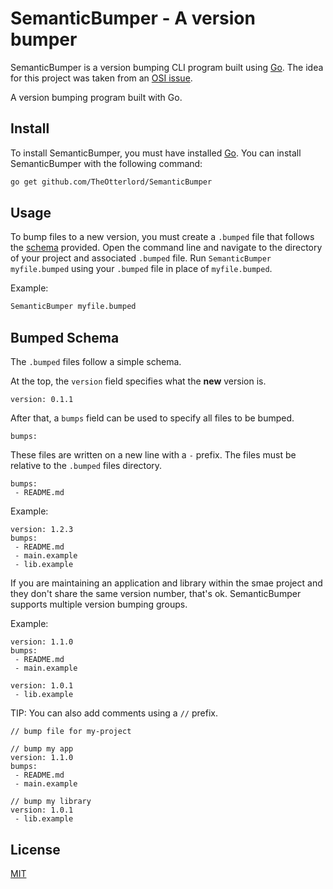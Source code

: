 # SemanticBumper - A version bumper

SemanticBumper is a version bumping CLI program built using [Go](https://golang.org).
The idea for this project was taken from an [OSI issue](https://github.com/open-source-ideas/open-source-ideas/issues/239).

A version bumping program built with Go.


## Install

To install SemanticBumper, you must have installed [Go](https://golang.org).
You can install SemanticBumper with the following command:

```bash
go get github.com/TheOtterlord/SemanticBumper
```


## Usage

To bump files to a new version, you must create a `.bumped` file that follows the [schema](#bumped-schema) provided.
Open the command line and navigate to the directory of your project and associated `.bumped` file.
Run `SemanticBumper myfile.bumped` using your `.bumped` file in place of `myfile.bumped`. 

Example:

```bash
SemanticBumper myfile.bumped
```


## Bumped Schema

The `.bumped` files follow a simple schema.

At the top, the `version` field specifies what the **new** version is. 

```bumped
version: 0.1.1
```

After that, a `bumps` field can be used to specify all files to be bumped.

```bumped
bumps:
```

These files are written on a new line with a `-` prefix. The files must be relative to the `.bumped` files directory.

```bumped
bumps:
 - README.md
```

Example:

```bumped
version: 1.2.3
bumps:
 - README.md
 - main.example
 - lib.example
```

If you are maintaining an application and library within the smae project and they don't share the same version number, that's ok. 
SemanticBumper supports multiple version bumping groups. 

Example: 

```bumped
version: 1.1.0
bumps: 
 - README.md
 - main.example

version: 1.0.1
 - lib.example
```

TIP: You can also add comments using a `//` prefix.

```bumped
// bump file for my-project

// bump my app
version: 1.1.0
bumps: 
 - README.md
 - main.example

// bump my library
version: 1.0.1
 - lib.example
```


## License

[MIT](https://choosealicense.com/licenses/mit/)
